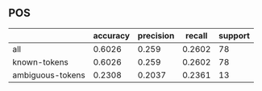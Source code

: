 
## POS

|                  | accuracy | precision | recall | support |
|------------------|----------|-----------|--------|---------|
| all              | 0.6026   | 0.259     | 0.2602 | 78      |
| known-tokens     | 0.6026   | 0.259     | 0.2602 | 78      |
| ambiguous-tokens | 0.2308   | 0.2037    | 0.2361 | 13      |

